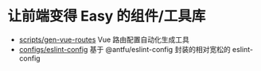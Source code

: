 # 让前端变得 Easy 的组件/工具库

- [scripts/gen-vue-routes](scripts/gen-vue-routes) Vue 路由配置自动化生成工具
- [configs/eslint-config](configs/eslint-config) 基于 @antfu/eslint-config 封装的相对宽松的 eslint-config
